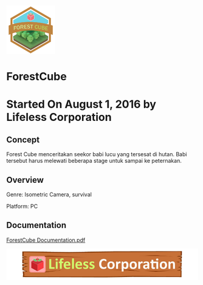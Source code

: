 ![Logo](/Etc/MainMenu_Logo.png?raw=true)
# ForestCube
Started On August 1, 2016
by Lifeless Corporation
=======

## Concept
Forest Cube menceritakan seekor babi lucu yang tersesat di hutan. Babi tersebut harus
melewati beberapa stage untuk sampai ke peternakan.

## Overview
Genre: Isometric Camera, survival

Platform: PC

## Documentation
[ForestCube Documentation.pdf](/Documentation/ForestCube%20Documentation.pdf?raw=true)

![Logo](/Etc/lifeless_corp.jpg)
>>>>>>> 
